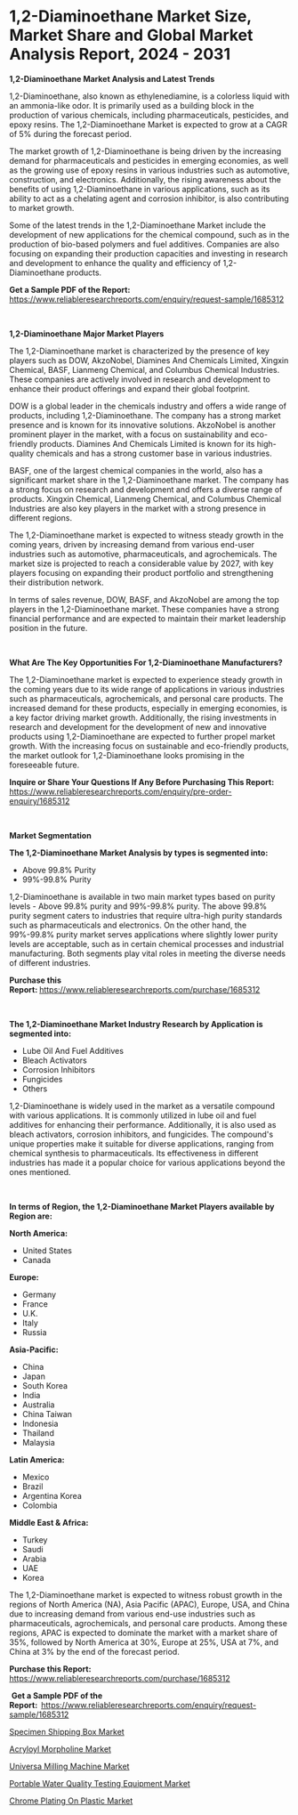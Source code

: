<p><h1>1,2-Diaminoethane Market Size, Market Share and Global Market Analysis Report, 2024 - 2031</h1></p><p><strong>1,2-Diaminoethane Market Analysis and Latest Trends</strong></p>
<p><p>1,2-Diaminoethane, also known as ethylenediamine, is a colorless liquid with an ammonia-like odor. It is primarily used as a building block in the production of various chemicals, including pharmaceuticals, pesticides, and epoxy resins. The 1,2-Diaminoethane Market is expected to grow at a CAGR of 5% during the forecast period.</p><p>The market growth of 1,2-Diaminoethane is being driven by the increasing demand for pharmaceuticals and pesticides in emerging economies, as well as the growing use of epoxy resins in various industries such as automotive, construction, and electronics. Additionally, the rising awareness about the benefits of using 1,2-Diaminoethane in various applications, such as its ability to act as a chelating agent and corrosion inhibitor, is also contributing to market growth.</p><p>Some of the latest trends in the 1,2-Diaminoethane Market include the development of new applications for the chemical compound, such as in the production of bio-based polymers and fuel additives. Companies are also focusing on expanding their production capacities and investing in research and development to enhance the quality and efficiency of 1,2-Diaminoethane products.</p></p>
<p><strong>Get a Sample PDF of the Report:&nbsp;</strong> <a href="https://www.reliableresearchreports.com/enquiry/request-sample/1685312">https://www.reliableresearchreports.com/enquiry/request-sample/1685312</a></p>
<p>&nbsp;</p>
<p><strong>1,2-Diaminoethane Major Market Players</strong></p>
<p><p>The 1,2-Diaminoethane market is characterized by the presence of key players such as DOW, AkzoNobel, Diamines And Chemicals Limited, Xingxin Chemical, BASF, Lianmeng Chemical, and Columbus Chemical Industries. These companies are actively involved in research and development to enhance their product offerings and expand their global footprint.</p><p>DOW is a global leader in the chemicals industry and offers a wide range of products, including 1,2-Diaminoethane. The company has a strong market presence and is known for its innovative solutions. AkzoNobel is another prominent player in the market, with a focus on sustainability and eco-friendly products. Diamines And Chemicals Limited is known for its high-quality chemicals and has a strong customer base in various industries.</p><p>BASF, one of the largest chemical companies in the world, also has a significant market share in the 1,2-Diaminoethane market. The company has a strong focus on research and development and offers a diverse range of products. Xingxin Chemical, Lianmeng Chemical, and Columbus Chemical Industries are also key players in the market with a strong presence in different regions.</p><p>The 1,2-Diaminoethane market is expected to witness steady growth in the coming years, driven by increasing demand from various end-user industries such as automotive, pharmaceuticals, and agrochemicals. The market size is projected to reach a considerable value by 2027, with key players focusing on expanding their product portfolio and strengthening their distribution network.</p><p>In terms of sales revenue, DOW, BASF, and AkzoNobel are among the top players in the 1,2-Diaminoethane market. These companies have a strong financial performance and are expected to maintain their market leadership position in the future.</p></p>
<p>&nbsp;</p>
<p><strong>What Are The Key Opportunities For 1,2-Diaminoethane Manufacturers?</strong></p>
<p><p>The 1,2-Diaminoethane market is expected to experience steady growth in the coming years due to its wide range of applications in various industries such as pharmaceuticals, agrochemicals, and personal care products. The increased demand for these products, especially in emerging economies, is a key factor driving market growth. Additionally, the rising investments in research and development for the development of new and innovative products using 1,2-Diaminoethane are expected to further propel market growth. With the increasing focus on sustainable and eco-friendly products, the market outlook for 1,2-Diaminoethane looks promising in the foreseeable future.</p></p>
<p><strong>Inquire or Share Your Questions If Any Before Purchasing This Report:</strong> <a href="https://www.reliableresearchreports.com/enquiry/pre-order-enquiry/1685312">https://www.reliableresearchreports.com/enquiry/pre-order-enquiry/1685312</a></p>
<p>&nbsp;</p>
<p><strong>Market Segmentation</strong></p>
<p><strong>The 1,2-Diaminoethane Market Analysis by types is segmented into:</strong></p>
<p><ul><li>Above 99.8% Purity</li><li>99%-99.8% Purity</li></ul></p>
<p><p>1,2-Diaminoethane is available in two main market types based on purity levels - Above 99.8% purity and 99%-99.8% purity. The above 99.8% purity segment caters to industries that require ultra-high purity standards such as pharmaceuticals and electronics. On the other hand, the 99%-99.8% purity market serves applications where slightly lower purity levels are acceptable, such as in certain chemical processes and industrial manufacturing. Both segments play vital roles in meeting the diverse needs of different industries.</p></p>
<p><strong>Purchase this Report:&nbsp;</strong><a href="https://www.reliableresearchreports.com/purchase/1685312">https://www.reliableresearchreports.com/purchase/1685312</a></p>
<p>&nbsp;</p>
<p><strong>The 1,2-Diaminoethane Market Industry Research by Application is segmented into:</strong></p>
<p><ul><li>Lube Oil And Fuel Additives</li><li>Bleach Activators</li><li>Corrosion Inhibitors</li><li>Fungicides</li><li>Others</li></ul></p>
<p><p>1,2-Diaminoethane is widely used in the market as a versatile compound with various applications. It is commonly utilized in lube oil and fuel additives for enhancing their performance. Additionally, it is also used as bleach activators, corrosion inhibitors, and fungicides. The compound's unique properties make it suitable for diverse applications, ranging from chemical synthesis to pharmaceuticals. Its effectiveness in different industries has made it a popular choice for various applications beyond the ones mentioned.</p></p>
<p>&nbsp;</p>
<p><strong>In terms of Region, the 1,2-Diaminoethane Market Players available by Region are:</strong></p>
<p>
    <p> <strong> North America: </strong>
        <ul>
            <li>United States</li>
            <li>Canada</li>
        </ul>
        </p> 
    <p> <strong> Europe: </strong>
        <ul>
            <li>Germany</li>
            <li>France</li>
            <li>U.K.</li>
            <li>Italy</li>
            <li>Russia</li>
        </ul>
        </p> 
    <p> <strong> Asia-Pacific: </strong>
        <ul>
            <li>China</li>
            <li>Japan</li>
            <li>South Korea</li>
            <li>India</li>
            <li>Australia</li>
            <li>China Taiwan</li>
            <li>Indonesia</li>
            <li>Thailand</li>
            <li>Malaysia</li>
        </ul>
        </p> 
    <p> <strong> Latin America: </strong>
        <ul>
            <li>Mexico</li>
            <li>Brazil</li>
            <li>Argentina Korea</li>
            <li>Colombia</li>
        </ul>
        </p> 
    <p> <strong> Middle East & Africa: </strong>
        <ul>
            <li>Turkey</li>
            <li>Saudi</li>
            <li>Arabia</li>
            <li>UAE</li>
            <li>Korea</li>
        </ul>
    </p>
    </p>
<p><p>The 1,2-Diaminoethane market is expected to witness robust growth in the regions of North America (NA), Asia Pacific (APAC), Europe, USA, and China due to increasing demand from various end-use industries such as pharmaceuticals, agrochemicals, and personal care products. Among these regions, APAC is expected to dominate the market with a market share of 35%, followed by North America at 30%, Europe at 25%, USA at 7%, and China at 3% by the end of the forecast period.</p></p>
<p><strong>Purchase this Report: </strong><a href="https://www.reliableresearchreports.com/purchase/1685312">https://www.reliableresearchreports.com/purchase/1685312</a></p>
<p>&nbsp;<strong>Get a Sample PDF of the Report:&nbsp;&nbsp;</strong><a href="https://www.reliableresearchreports.com/enquiry/request-sample/1685312">https://www.reliableresearchreports.com/enquiry/request-sample/1685312</a></p>
<p><strong></strong></p>
<p><p><a href="https://github.com/WillieWoodard/Market-Research-Report-List-3/blob/main/specimen-shipping-box-market.md">Specimen Shipping Box Market</a></p><p><a href="https://issuu.com/reportprime-2/docs/acryloyl-morpholine-market-size-2030.pptx">Acryloyl Morpholine Market</a></p><p><a href="https://issuu.com/reportprime-2/docs/universa-milling-machine-market-size-2030.pptx">Universa Milling Machine Market</a></p><p><a href="https://github.com/Sarissaschmalingtr6fz2739/Market-Research-Report-List-1/blob/main/portable-water-quality-testing-equipment-market.md">Portable Water Quality Testing Equipment Market</a></p><p><a href="https://github.com/jodemen/Market-Research-Report-List-1/blob/main/chrome-plating-on-plastic-market.md">Chrome Plating On Plastic Market</a></p></p>